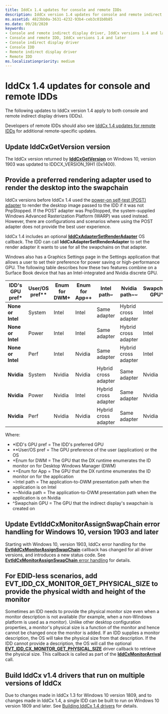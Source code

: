 ```yaml
---
title: IddCx 1.4 updates for console and remote IDDs
description: IddCx version 1.4 updates for console and remote indirect display drivers
ms.assetid: 4823bb0a-3631-4232-93b4-ceb3c01b0b85
ms.date: 09/28/2020
keywords:
- Console and remote indirect display driver, IddCx versions 1.4 and later
- Console and remote IDD, IddCx versions 1.4 and later
- Console indirect display driver
- Console IDD
- Remote indirect display driver
- Remote IDD
ms.localizationpriority: medium
---
```


# IddCx 1.4 updates for console and remote IDDs

The following updates to IddCx version 1.4 apply to both console and remote indirect display drivers (IDDs).

Developers of remote IDDs should also see [IddCx 1.4 updates for remote IDDs](iddcx1.4-updates-for-remote-idds.md) for additional remote-specific updates.

## Update IddCxGetVersion version

The IddCx version returned by [**IddCxGetVersion**](/windows-hardware/drivers/ddi/iddcx/nf-iddcx-iddcxgetversion) on Windows 10, version 1903 was updated to IDDCX_VERSION_19H1 (0x1400).

## Provide a preferred rendering adapter used to render the desktop into the swapchain

IddCx versions before IddCx 1.4 used the [power-on self-test (POST) adapter](plug-and-play--pnp--start-and-stop-cases.md) to render the desktop image passed to the IDD if it was not PnpStopped. If the POST adapter was PnpStopped, the system-supplied Windows Advanced Rasterization Platform (WARP) was used instead. However, there are configurations and scenarios where using the POST adapter does not provide the best user experience.

IddCx 1.4 includes an optional [**IddCxAdapterSetRenderAdapter**](/windows-hardware/drivers/ddi/iddcx/nf-iddcx-iddcxadaptersetrenderadapter) OS callback. The IDD can call **IddCxAdapterSetRenderAdapter** to set the render adapter it wants to use for all the swapchains on that adapter.

Windows also has a Graphics Settings page in the Settings application that allows a user to set their preference for power saving or high-performance GPU. The following table describes how these two features combine on a Surface Book device that has an Intel-integrated and Nvidia discrete GPU.

| IDD's GPU pref\* | User/OS pref\*\* | Enum for DWM\+ | Enum for App\+\+ | Intel path~ | Nvidia path~~ | Swapchain GPU^ |
| ----------------- | ------ | ------ | ------ | -------------------- | -------------------- | ------ |
| **None or Intel** | System | Intel  | Intel  | Same adapter         | Hybrid cross adapter | Intel  |
| **None or Intel** | Power  | Intel  | Intel  | Same adapter         | Hybrid cross adapter | Intel  |
| **None or Intel** | Perf   | Intel  | Nvidia | Same adapter         | Hybrid cross adapter | Intel  |
| **Nvidia**        | System | Nvidia | Nvidia | Hybrid cross adapter | Same adapter         | Nvidia |
| **Nvidia**        | Power  | Nvidia | Intel  | Hybrid cross adapter | Same adapter         | Nvidia |
| **Nvidia**        | Perf   | Nvidia | Nvidia | Hybrid cross adapter | Same adapter         | Nvidia |

Where:

* \*IDD's GPU pref = The IDD's preferred GPU
* \*\*User/OS pref = The GPU preference of the user (application) or the OS
* \+Enum for DWM = The GPU that the DX runtime enumerates the ID monitor on for Desktop Windows Manager (DWM)
* \+\+Enum for App = The GPU that the DX runtime enumerates the ID monitor on for the application
* ~Intel path = The application-to-DWM presentation path when the application is on Intel
* ~~Nvidia path = The application-to-DWM presentation path when the application is on Nvidia
* ^Swapchain GPU = The GPU that the indirect display's swapchain is created on

## Update EvtIddCxMonitorAssignSwapChain error handling for Windows 10, version 1903 and later

Starting with Windows 10, version 1903, IddCx error handling for the [**EvtIddCxMonitorAssignSwapChain**](/windows-hardware/drivers/ddi/iddcx/nc-iddcx-evt_idd_cx_monitor_assign_swapchain) callback has changed for all driver versions, and introduces a new status code. See [**EvtIdCxMonitorAssignSwapChain** error handling](idd-evtiddcxmonitorassignswapchain-error-handling.md) for details.

## For EDID-less scenarios, add EVT_IDD_CX_MONITOR_GET_PHYSICAL_SIZE to provide the physical width and height of the monitor

Sometimes an IDD needs to provide the physical monitor size even when a monitor description is not available (for example, when a non-Windows platform is used as a monitor). Unlike other desktop configuration properties, a monitor's physical size is a function of the monitor and hence cannot be changed once the monitor is added. If an IDD supplies a monitor description, the OS will take the physical size from that description. If the IDD cannot provide a description, the OS will call the optional [**EVT_IDD_CX_MONITOR_GET_PHYSICAL_SIZE**](/windows-hardware/drivers/ddi/iddcx/nc-iddcx-evt_idd_cx_monitor_get_physical_size) driver callback to retrieve the physical size. This callback is called as part of the [**IddCxMonitorArrival**](/windows-hardware/drivers/ddi/iddcx/nf-iddcx-iddcxmonitorarrival) call.

## Build IddCx v1.4 drivers that run on multiple versions of IddCx

Due to changes made in IddCx 1.3 for Windows 10 version 1809, and to changes made in IddCx 1.4, a single IDD can be built to run on Windows 10 version 1809 and later. See [Building IddCx 1.4 drivers](building-iddcx1.4-drivers.md) for details.